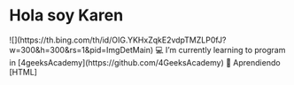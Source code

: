 <h1> Hola soy Karen </h1>
<style> display:flex </style>
![](https://th.bing.com/th/id/OIG.YKHxZqkE2vdpTMZLP0fJ?w=300&h=300&rs=1&pid=ImgDetMain)  💻 I’m currently learning to program in [4geeksAcademy](https://github.com/4GeeksAcademy)  📖 Aprendiendo [HTML]


